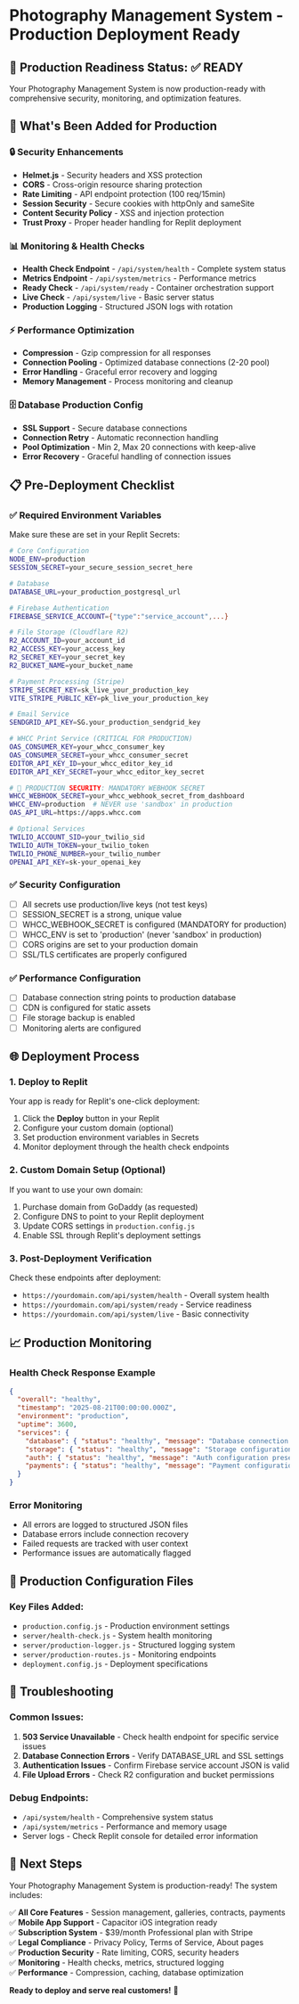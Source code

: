 # Photography Management System - Production Deployment Ready

## 🚀 Production Readiness Status: ✅ READY

Your Photography Management System is now production-ready with comprehensive security, monitoring, and optimization features.

## 🎯 What's Been Added for Production

### 🔒 Security Enhancements
- **Helmet.js** - Security headers and XSS protection
- **CORS** - Cross-origin resource sharing protection  
- **Rate Limiting** - API endpoint protection (100 req/15min)
- **Session Security** - Secure cookies with httpOnly and sameSite
- **Content Security Policy** - XSS and injection protection
- **Trust Proxy** - Proper header handling for Replit deployment

### 📊 Monitoring & Health Checks
- **Health Check Endpoint** - `/api/system/health` - Complete system status
- **Metrics Endpoint** - `/api/system/metrics` - Performance metrics
- **Ready Check** - `/api/system/ready` - Container orchestration support
- **Live Check** - `/api/system/live` - Basic server status
- **Production Logging** - Structured JSON logs with rotation

### ⚡ Performance Optimization
- **Compression** - Gzip compression for all responses
- **Connection Pooling** - Optimized database connections (2-20 pool)
- **Error Handling** - Graceful error recovery and logging
- **Memory Management** - Process monitoring and cleanup

### 🗄️ Database Production Config
- **SSL Support** - Secure database connections
- **Connection Retry** - Automatic reconnection handling
- **Pool Optimization** - Min 2, Max 20 connections with keep-alive
- **Error Recovery** - Graceful handling of connection issues

## 📋 Pre-Deployment Checklist

### ✅ Required Environment Variables
Make sure these are set in your Replit Secrets:

```bash
# Core Configuration
NODE_ENV=production
SESSION_SECRET=your_secure_session_secret_here

# Database
DATABASE_URL=your_production_postgresql_url

# Firebase Authentication
FIREBASE_SERVICE_ACCOUNT={"type":"service_account",...}

# File Storage (Cloudflare R2)
R2_ACCOUNT_ID=your_account_id
R2_ACCESS_KEY=your_access_key
R2_SECRET_KEY=your_secret_key
R2_BUCKET_NAME=your_bucket_name

# Payment Processing (Stripe)
STRIPE_SECRET_KEY=sk_live_your_production_key
VITE_STRIPE_PUBLIC_KEY=pk_live_your_production_key

# Email Service
SENDGRID_API_KEY=SG.your_production_sendgrid_key

# WHCC Print Service (CRITICAL FOR PRODUCTION)
OAS_CONSUMER_KEY=your_whcc_consumer_key
OAS_CONSUMER_SECRET=your_whcc_consumer_secret
EDITOR_API_KEY_ID=your_whcc_editor_key_id
EDITOR_API_KEY_SECRET=your_whcc_editor_key_secret

# 🚨 PRODUCTION SECURITY: MANDATORY WEBHOOK SECRET
WHCC_WEBHOOK_SECRET=your_whcc_webhook_secret_from_dashboard
WHCC_ENV=production  # NEVER use 'sandbox' in production
OAS_API_URL=https://apps.whcc.com

# Optional Services
TWILIO_ACCOUNT_SID=your_twilio_sid
TWILIO_AUTH_TOKEN=your_twilio_token
TWILIO_PHONE_NUMBER=your_twilio_number
OPENAI_API_KEY=sk-your_openai_key
```

### ✅ Security Configuration
- [ ] All secrets use production/live keys (not test keys)
- [ ] SESSION_SECRET is a strong, unique value
- [ ] WHCC_WEBHOOK_SECRET is configured (MANDATORY for production)
- [ ] WHCC_ENV is set to 'production' (never 'sandbox' in production)
- [ ] CORS origins are set to your production domain
- [ ] SSL/TLS certificates are properly configured

### ✅ Performance Configuration
- [ ] Database connection string points to production database
- [ ] CDN is configured for static assets
- [ ] File storage backup is enabled
- [ ] Monitoring alerts are configured

## 🌐 Deployment Process

### 1. **Deploy to Replit**
Your app is ready for Replit's one-click deployment:

1. Click the **Deploy** button in your Replit
2. Configure your custom domain (optional)
3. Set production environment variables in Secrets
4. Monitor deployment through the health check endpoints

### 2. **Custom Domain Setup (Optional)**
If you want to use your own domain:

1. Purchase domain from GoDaddy (as requested)
2. Configure DNS to point to your Replit deployment
3. Update CORS settings in `production.config.js`
4. Enable SSL through Replit's deployment settings

### 3. **Post-Deployment Verification**

Check these endpoints after deployment:
- `https://yourdomain.com/api/system/health` - Overall system health
- `https://yourdomain.com/api/system/ready` - Service readiness
- `https://yourdomain.com/api/system/live` - Basic connectivity

## 📈 Production Monitoring

### Health Check Response Example
```json
{
  "overall": "healthy",
  "timestamp": "2025-08-21T00:00:00.000Z",
  "environment": "production",
  "uptime": 3600,
  "services": {
    "database": { "status": "healthy", "message": "Database connection successful" },
    "storage": { "status": "healthy", "message": "Storage configuration present" },
    "auth": { "status": "healthy", "message": "Auth configuration present" },
    "payments": { "status": "healthy", "message": "Payment configuration present" }
  }
}
```

### Error Monitoring
- All errors are logged to structured JSON files
- Database errors include connection recovery
- Failed requests are tracked with user context
- Performance issues are automatically flagged

## 🔧 Production Configuration Files

### Key Files Added:
- `production.config.js` - Production environment settings
- `server/health-check.js` - System health monitoring
- `server/production-logger.js` - Structured logging system
- `server/production-routes.js` - Monitoring endpoints
- `deployment.config.js` - Deployment specifications

## 🚨 Troubleshooting

### Common Issues:
1. **503 Service Unavailable** - Check health endpoint for specific service issues
2. **Database Connection Errors** - Verify DATABASE_URL and SSL settings
3. **Authentication Issues** - Confirm Firebase service account JSON is valid
4. **File Upload Errors** - Check R2 configuration and bucket permissions

### Debug Endpoints:
- `/api/system/health` - Comprehensive system status
- `/api/system/metrics` - Performance and memory usage
- Server logs - Check Replit console for detailed error information

## 🎉 Next Steps

Your Photography Management System is production-ready! The system includes:

✅ **All Core Features** - Session management, galleries, contracts, payments  
✅ **Mobile App Support** - Capacitor iOS integration ready  
✅ **Subscription System** - $39/month Professional plan with Stripe  
✅ **Legal Compliance** - Privacy Policy, Terms of Service, About pages  
✅ **Production Security** - Rate limiting, CORS, security headers  
✅ **Monitoring** - Health checks, metrics, structured logging  
✅ **Performance** - Compression, caching, database optimization  

**Ready to deploy and serve real customers!** 🚀